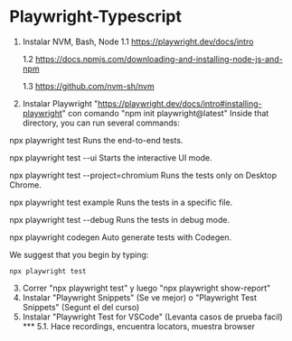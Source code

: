# Playwright-Typescript

1. Instalar NVM, Bash, Node
    1.1 https://playwright.dev/docs/intro

    1.2 https://docs.npmjs.com/downloading-and-installing-node-js-and-npm

    1.3 https://github.com/nvm-sh/nvm 

2. Instalar Playwright "https://playwright.dev/docs/intro#installing-playwright" con comando "npm init playwright@latest"
    Inside that directory, you can run several commands:

  npx playwright test
    Runs the end-to-end tests.

  npx playwright test --ui
    Starts the interactive UI mode.

  npx playwright test --project=chromium
    Runs the tests only on Desktop Chrome.

  npx playwright test example
    Runs the tests in a specific file.

  npx playwright test --debug
    Runs the tests in debug mode.

  npx playwright codegen
    Auto generate tests with Codegen.

We suggest that you begin by typing:

    npx playwright test
3. Correr "npx playwright test" y luego "npx playwright show-report"  
4. Instalar "Playwright Snippets" (Se ve mejor) o "Playwright Test Snippets" (Segunt el del curso)
5. Instalar "Playwright Test for VSCode" (Levanta casos de prueba facil) ***
    5.1. Hace recordings, encuentra locators, muestra browser